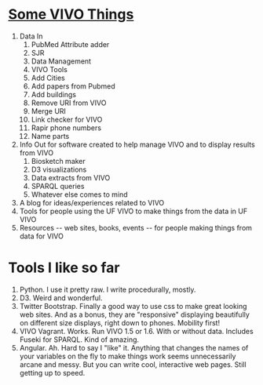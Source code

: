 # [Some VIVO Things](http://mconlon17.github.io)

1. Data In
    1. PubMed Attribute adder
    1. SJR
    1. Data Management
    1. VIVO Tools
    2. Add Cities
    3. Add papers from Pubmed
    4. Add buildings
    5. Remove URI from VIVO
    6. Merge URI
    7. Link checker for VIVO
    8. Rapir phone numbers
    9. Name parts
1. Info Out for software created to help manage VIVO and to display results from VIVO
    1. Biosketch maker
	1. D3 visualizations
	1. Data extracts from VIVO
	1. SPARQL queries
	1. Whatever else comes to mind
1. A blog for ideas/experiences related to VIVO
1. Tools for people using the UF VIVO to make things from the data in UF VIVO
1. Resources -- web sites, books, events -- for people making things from data for VIVO

# Tools I like so far

1. Python.  I use it pretty raw.  I write procedurally, mostly.
1. D3.  Weird and wonderful.
1. Twitter Bootstrap.  Finally a good way to use css to make great looking web sites. And as a bonus, they
are "responsive" displaying beautifully on different size displays, right down to phones.  Mobility first!
1. VIVO Vagrant.  Works.  Run VIVO 1.5 or 1.6.  With or without data.  Includes Fuseki for SPARQL.  Kind of amazing.
1. Angular.  Ah.  Hard to say I "like" it. Anything that changes the names of your variables on the fly to make things 
work seems unnecessarily arcane and messy.  But you can write cool, interactive web pages.  Still getting up to speed.
